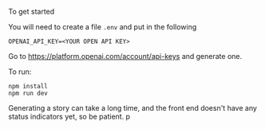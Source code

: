 To get started 


You will need to create a file `.env` and put in the following

```
OPENAI_API_KEY=<YOUR OPEN API KEY>
```

Go to https://platform.openai.com/account/api-keys and generate one.

To run:

```
npm install
npm run dev
```

Generating a story can take a long time, and the front end doesn't have any status indicators yet, so be patient.
p